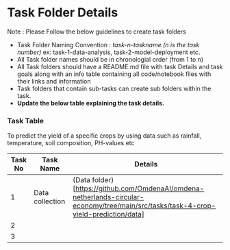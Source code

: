 # Task Folder Details

Note : Please Follow the below guidelines to create task folders
- Task Folder Naming Convention : _task-n-taskname.(n is the task number)_  ex: task-1-data-analysis, task-2-model-deployment etc.
- All Task folder names should be in chronologial order (from 1 to n)
- All Task folders should have a README.md file with task Details and task goals along with an info table containing all code/notebook files with their links and information
- Task folders that contain sub-tasks can create sub folders within the task.
- __Update the below table explaining the task details.__

### Task Table
To predict the yield of a specific crops by using data such as rainfall, temperature, soil composition, PH-values etc

| Task No| Task Name | Details |
|-|-|-|
|1| Data collection  |  (Data folder)[https://github.com/OmdenaAI/omdena-netherlands-circular-economy/tree/main/src/tasks/task-4-crop-yield-prediction/data]
|2|         |         |
|3|         |         |
